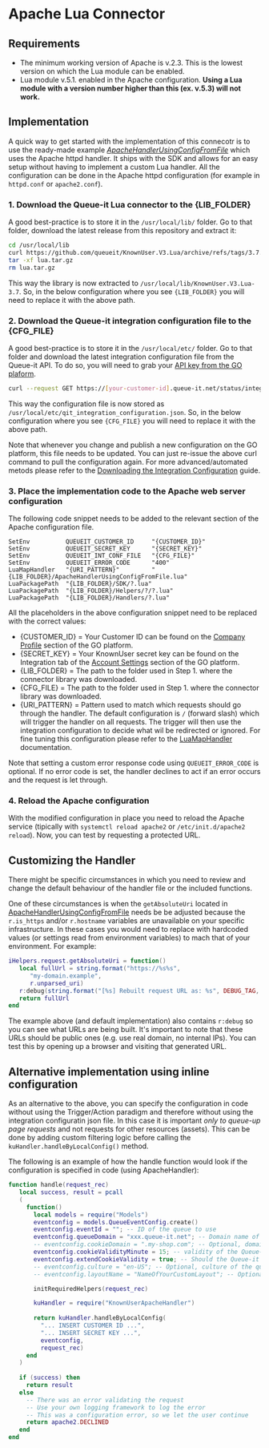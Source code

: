 # Apache Lua Connector


## Requirements
- The minimum working version of Apache is v.2.3. This is the lowest version on which the Lua module can be enabled.
- Lua module v.5.1. enabled in the Apache configuration. **Using a Lua module with a version number higher than this (ex. v.5.3) will not work.**


## Implementation
A quick way to get started with the implementation of this connecotr is to use the ready-made example *[ApacheHandlerUsingConfigFromFile](ApacheHandlerUsingConfigFromFile.lua)* which uses the Apache httpd handler. It ships with the SDK and allows for an easy setup without having to implement a custom Lua handler. All the configuration can be done in the Apache httpd configuration (for example in `httpd.conf` or `apache2.conf`).


### 1. Download the Queue-it Lua connector to the {LIB_FOLDER}
A good best-practice is to store it in the `/usr/local/lib/` folder. Go to that folder, download the latest release from this repository and extract it:

```bash
cd /usr/local/lib
curl https://github.com/queueit/KnownUser.V3.Lua/archive/refs/tags/3.7.tar.gz -o lua.tar.gz
tar -xf lua.tar.gz
rm lua.tar.gz
```

This way the library is now extracted to `/usr/local/lib/KnownUser.V3.Lua-3.7`. So, in the below configuration where you see `{LIB_FOLDER}` you will need to replace it with the above path.


### 2. Download the Queue-it integration configuration file to the {CFG_FILE}
A good best-practice is to store it in the `/usr/local/etc/` folder. Go to that folder and download the latest integration configuration file from the Queue-it API. To do so, you will need to grab your [API key from the GO plaform](https://go.queue-it.net/app/account/api-keys). 

```bash
curl --request GET https://[your-customer-id].queue-it.net/status/integrationconfig/secure/[your-customer-id] --header "api-key: [your-API-key]" --header "Host: queue-it.net" > /usr/local/etc/qit_integration_configuration.json
```

This way the configuration file is now stored as `/usr/local/etc/qit_integration_configuration.json`. So, in the below configuration where you see `{CFG_FILE}` you will need to replace it with the above path.


Note that whenever you change and publish a new configuration on the GO platform, this file needs to be updated. You can just re-issue the above curl command to pull the configuration again. For more advanced/automated metods please refer to the [Downloading the Integration Configuration](https://github.com/queueit/Documentation/tree/main/serverside-connectors/integration-config) guide.


### 3. Place the implementation code to the Apache web server configuration
The following code snippet needs to be added to the relevant section of the Apache configuration file.

```apacheconf 
SetEnv          QUEUEIT_CUSTOMER_ID     "{CUSTOMER_ID}"
SetEnv          QUEUEIT_SECRET_KEY      "{SECRET_KEY}"
SetEnv          QUEUEIT_INT_CONF_FILE   "{CFG_FILE}"
SetEnv          QUEUEIT_ERROR_CODE      "400"
LuaMapHandler   "{URI_PATTERN}"         "{LIB_FOLDER}/ApacheHandlerUsingConfigFromFile.lua"
LuaPackagePath  "{LIB_FOLDER}/SDK/?.lua"
LuaPackagePath  "{LIB_FOLDER}/Helpers/?/?.lua"
LuaPackagePath  "{LIB_FOLDER}/Handlers/?.lua"
```

All the placeholders in the above configuration snippet need to be replaced with the correct values:

- {CUSTOMER_ID} = Your Customer ID can be found on the [Company Profile](https://go.queue-it.net/companyprofile) section of the GO platform.
- {SECRET_KEY} = Your KnownUser secret key can be found on the Integration tab of the [Account Settings](https://barcelona.go.queue-it.net/account/settings) section of the GO platform.
- {LIB_FOLDER} = The path to the folder used in Step 1. where the connector library was downloaded.
- {CFG_FILE} = The path to the folder used in Step 1. where the connector library was downloaded. 
- {URI_PATTERN} = Pattern used to match which requests should go through the handler. The default configuration is `/` (forward slash) which will trigger the handler on all requests. The trigger will then use the integration configuration to decide what wil be redirected or ignored. For fine tuning this configuration please refer to the [LuaMapHandler](https://httpd.apache.org/docs/trunk/mod/mod_lua.html#luamaphandler) documentation.

Note that setting a custom error response code using `QUEUEIT_ERROR_CODE` is optional.
If no error code is set, the handler declines to act if an error occurs and the request is let through.

### 4. Reload the Apache configuration
With the modified configuration in place you need to reload the Apache service (tipically with `systemctl reload apache2` or `/etc/init.d/apache2 reload`). Now, you can test by requesting a protected URL.


## Customizing the Handler
There might be specific circumstances in which you need to review and change the default behaviour of the handler file or the included functions. 

One of these circumstances is when the `getAbsoluteUri` located in [ApacheHandlerUsingConfigFromFile](ApacheHandlerUsingConfigFromFile.lua) needs be be adjusted because the `r.is_https` and/or `r.hostname` variables are unavailable on your specific infrastructure. In these cases you would need to replace with hardcoded values (or settings read from environment variables) to mach that of your environment. For example:

```lua
iHelpers.request.getAbsoluteUri = function()   
   local fullUrl = string.format("https://%s%s",
      "my-domain.example",
      r.unparsed_uri)   
   r:debug(string.format("[%s] Rebuilt request URL as: %s", DEBUG_TAG, fullUrl)) 
   return fullUrl
end
```

The example above (and default implementation) also contains `r:debug` so you can see what URLs are being built. It's important to note that these URLs should be public ones (e.g. use real domain, no internal IPs). You can test this by opening up a browser and visiting that generated URL.


## Alternative implementation using inline configuration
As an alternative to the above, you can specify the configuration in code without using the Trigger/Action paradigm and therefore without using the integration configuratin json file. In this case it is important *only to queue-up page requests* and not requests for other resources (assets). 
This can be done by adding custom filtering logic before calling the `kuHandler.handleByLocalConfig()` method. 

The following is an example of how the handle function would look if the configuration is specified in code (using ApacheHandler):

```lua
function handle(request_rec)
   local success, result = pcall
   (
     function()
       local models = require("Models")
       eventconfig = models.QueueEventConfig.create()
       eventconfig.eventId = ""; -- ID of the queue to use
       eventconfig.queueDomain = "xxx.queue-it.net"; -- Domain name of the queue.
       -- eventconfig.cookieDomain = ".my-shop.com"; -- Optional, domain name where the Queue-it session cookie should be saved
       eventconfig.cookieValidityMinute = 15; -- validity of the Queue-it session cookie should be positive number.
       eventconfig.extendCookieValidity = true; -- Should the Queue-it session cookie validity time be extended each time the validation runs?
       -- eventconfig.culture = "en-US"; -- Optional, culture of the queue layout in the format specified here: https:-- msdn.microsoft.com/en-us/library/ee825488(v=cs.20).aspx. If unspecified then settings from Event will be used.
       -- eventconfig.layoutName = "NameOfYourCustomLayout"; -- Optional, name of the queue layout. If unspecified then settings from Event will be used.

       initRequiredHelpers(request_rec)

       kuHandler = require("KnownUserApacheHandler")
	
       return kuHandler.handleByLocalConfig(
         "... INSERT CUSTOMER ID ...", 
         "... INSERT SECRET KEY ...", 
         eventconfig, 
         request_rec)
     end
   )
   
   if (success) then
     return result
   else
     -- There was an error validating the request
     -- Use your own logging framework to log the error
     -- This was a configuration error, so we let the user continue
     return apache2.DECLINED
   end
end
```
